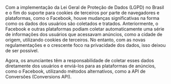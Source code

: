 Com a implementação da Lei Geral de Proteção de Dados (LGPD) no Brasil e o fim do suporte para cookies de terceiros por parte de navegadores e plataformas, como o Facebook, houve mudanças significativas na forma como os dados dos usuários são coletados e tratados. Anteriormente, o Facebook e outras plataformas podiam coletar automaticamente uma série de informações dos usuários que acessavam anúncios, como a cidade de origem, utilizando cookies de terceiros. No entanto, com as novas regulamentações e o crescente foco na privacidade dos dados, isso deixou de ser possível.

Agora, os anunciantes têm a responsabilidade de coletar esses dados diretamente dos usuários e enviá-los para as plataformas de anúncios, como o Facebook, utilizando métodos alternativos, como a API de Conversões (Conversions API).


